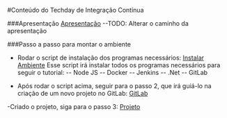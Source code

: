 #Conteúdo do Techday de Integração Contínua

###Apresentação
[Apresentação](./000-Apresentação/README.md) --TODO: Alterar o caminho da apresentação

###Passo a passo para montar o ambiente

- Rodar o script de instalação dos programas necessários:
[Instalar Ambiente](./InstalarAmbiente.sh)
Esse script irá instalar todos os programas necessários para seguir o tutorial:
-- Node JS
-- Docker
-- Jenkins
-- .Net
-- GitLab

- Após rodar o script acima, seguir para o passo 2, que irá guiá-lo na criação de um novo projeto no GitLab:
[GitLab](./002-GitLab_pt1/README.md)

-Criado o projeto, siga para o passo 3:
[Projeto](./003-Projeto/README.md)

